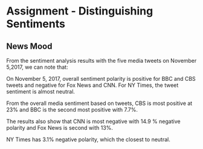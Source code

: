 
# Assignment - Distinguishing Sentiments
## News Mood

From the sentiment analysis results with the five media tweets on November 5,2017, we can note that:
 
On November 5, 2017, overall sentiment polarity is positive for BBC and CBS tweets and negative for Fox News and CNN. For NY Times, the tweet sentiment is almost neutral. 

From the overall media sentiment based on tweets, CBS is most positive at 23% and BBC is the second most positive with 7.7%.

The results also show that CNN is most negative with 14.9 % negative polarity and Fox News is second with 13%.

NY Times has 3.1% negative polarity, which the closest to neutral.

